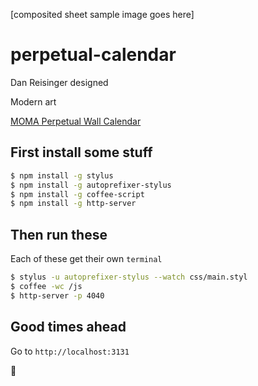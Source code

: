 [composited sheet sample image goes here]

# perpetual-calendar

Dan Reisinger designed

Modern art

[MOMA Perpetual Wall Calendar][MOMA]

## First install some stuff

```bash
$ npm install -g stylus
$ npm install -g autoprefixer-stylus
$ npm install -g coffee-script
$ npm install -g http-server
```

## Then run these

Each of these get their own `terminal`

```bash
$ stylus -u autoprefixer-stylus --watch css/main.styl
$ coffee -wc /js
$ http-server -p 4040
```

## Good times ahead

Go to `http://localhost:3131`

🏩

[moma]:http://www.momastore.org/museum/moma/ProductDisplay?storeId=10001&catalogId=10451&langId=-1&categoryId=11526&parent_category_rn=26674&productId=164102&keyWord=Perpetual%20Wall%20Calendar&purpose=crawl
